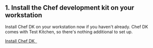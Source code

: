 ## 1. Install the Chef development kit on your workstation

Install Chef DK on your workstation now if you haven't already. Chef DK comes with Test Kitchen, so there's nothing additional to set up.

<a class='accent-button radius' href='https://downloads.chef.io/chef-dk/' target='_blank'>Install Chef DK&nbsp;&nbsp;<i class='fa fa-external-link'></i></a>
